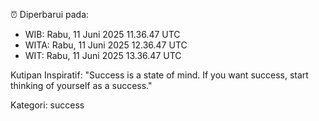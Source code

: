 ⏰ Diperbarui pada:
- WIB: Rabu, 11 Juni 2025 11.36.47 UTC
- WITA: Rabu, 11 Juni 2025 12.36.47 UTC
- WIT: Rabu, 11 Juni 2025 13.36.47 UTC

Kutipan Inspiratif:
"Success is a state of mind. If you want success, start thinking of yourself as a success."


Kategori: success


